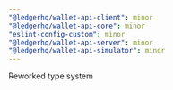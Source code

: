 ```yaml
---
"@ledgerhq/wallet-api-client": minor
"@ledgerhq/wallet-api-core": minor
"eslint-config-custom": minor
"@ledgerhq/wallet-api-server": minor
"@ledgerhq/wallet-api-simulator": minor
---
```


Reworked type system
